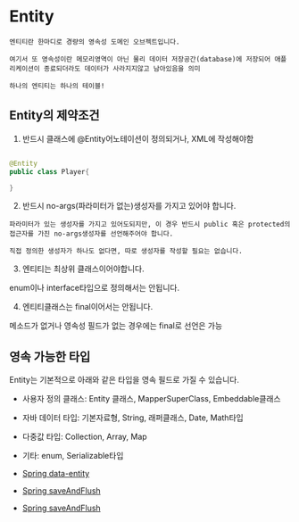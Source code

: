 # Entity

```
엔티티란 한마디로 경량의 영속성 도메인 오브젝트입니다.

여기서 또 영속성이란 메모리영역이 아닌 물리 데이터 저장공간(database)에 저장되어 애플리케이션이 종료되더라도 데이터가 사라지지않고 남아있음을 의미

하나의 엔티티는 하나의 테이블!
```

## Entity의 제약조건

1. 반드시 클래스에 @Entity어노테이션이 정의되거나, XML에 작성해야함

```java

@Entity
public class Player{

}

```

2. 반드시 no-args(파라미터가 없는)생성자를 가지고 있어야 합니다.

```
파라미터가 있는 생성자를 가지고 있어도되지만, 이 경우 반드시 public 혹은 protected의 접근자를 가진 no-args생성자를 선언해주어야 합니다.

직접 정의한 생성자가 하나도 없다면, 따로 생성자를 작성할 필요는 없습니다.
```

3. 엔티티는 최상위 클래스이어야합니다.

enum이나 interface타입으로 정의해서는 안됩니다.

4. 엔티티클래스는 final이어서는 안됩니다.

메소드가 없거나 영속성 필드가 없는 경우에는 final로 선언은 가능

## 영속 가능한 타입

Entity는 기본적으로 아래와 같은 타입을 영속 필드로 가질 수 있습니다.

- 사용자 정의 클래스: Entity 클래스, MapperSuperClass, Embeddable클래스
- 자바 데이터 타입: 기본자료형, String, 래퍼클래스, Date, Math타입
- 다중값 타입: Collection, Array, Map
- 기타: enum, Serializable타입


- [Spring data-entity](https://chan180.tistory.com/167)

- [Spring saveAndFlush](https://happyer16.tistory.com/entry/Spring-jpa-save-saveAndFlush-%EC%A0%9C%EB%8C%80%EB%A1%9C-%EC%95%8C%EA%B3%A0-%EC%93%B0%EA%B8%B0)

- [Spring saveAndFlush](https://ramees.tistory.com/36)